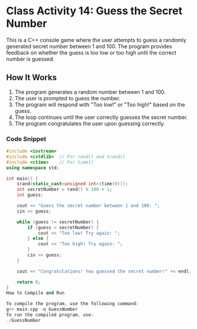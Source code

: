 # Class Activity 14: Guess the Secret Number

This is a C++ console game where the user attempts to guess a randomly generated secret number between 1 and 100. The program provides feedback on whether the guess is too low or too high until the correct number is guessed.

## How It Works

1. The program generates a random number between 1 and 100.
2. The user is prompted to guess the number.
3. The program will respond with "Too low!" or "Too high!" based on the guess.
4. The loop continues until the user correctly guesses the secret number.
5. The program congratulates the user upon guessing correctly.

### Code Snippet

```cpp
#include <iostream>
#include <cstdlib>  // For rand() and srand()
#include <ctime>    // For time()
using namespace std;

int main() {
    srand(static_cast<unsigned int>(time(0)));
    int secretNumber = rand() % 100 + 1;
    int guess;

    cout << "Guess the secret number between 1 and 100: ";
    cin >> guess;

    while (guess != secretNumber) {
        if (guess < secretNumber) {
            cout << "Too low! Try again: ";
        } else {
            cout << "Too high! Try again: ";
        }
        cin >> guess;
    }

    cout << "Congratulations! You guessed the secret number!" << endl;

    return 0;
}
How to Compile and Run

To compile the program, use the following command:
g++ main.cpp -o GuessNumber
To run the compiled program, use:
./GuessNumber


